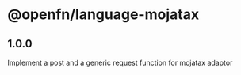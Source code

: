 # @openfn/language-mojatax

## 1.0.0

Implement a post and a generic request function for mojatax adaptor
